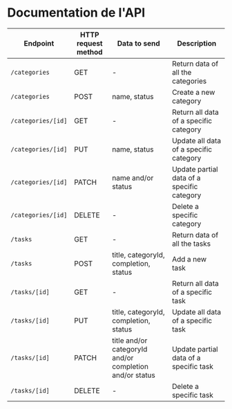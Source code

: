 # Documentation de l'API

| Endpoint | HTTP request method | Data to send | Description |
|--|--|--|--|
| `/categories` | GET | - | Return data of all the categories |
| `/categories` | POST | name, status | Create a new category |
| `/categories/[id]` | GET | - | Return all data of a specific category |
| `/categories/[id]` | PUT | name, status | Update all data of a specific category |
| `/categories/[id]` | PATCH | name and/or status | Update partial data of a specific category |
| `/categories/[id]` | DELETE | - | Delete a specific category |
| `/tasks` | GET | - | Return data of all the tasks |
| `/tasks` | POST | title, categoryId, completion, status | Add a new task |
| `/tasks/[id]` | GET | - | Return all data of a specific task |
| `/tasks/[id]` | PUT | title, categoryId, completion, status | Update all data of a specific task |
| `/tasks/[id]` | PATCH | title and/or categoryId and/or completion and/or status | Update partial data of a specific task |
| `/tasks/[id]` | DELETE | - | Delete a specific task |

